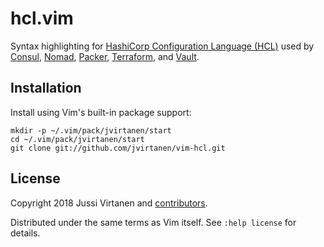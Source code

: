 # hcl.vim

Syntax highlighting for [HashiCorp Configuration Language (HCL)][HCL] used by
[Consul][], [Nomad][], [Packer][], [Terraform][], and [Vault][].

  [HCL]: https://github.com/hashicorp/hcl
  [Consul]: https://www.consul.io/
  [Nomad]: https://www.nomadproject.io/
  [Packer]: https://packer.io/
  [Terraform]: https://www.terraform.io/
  [Vault]: https://www.vaultproject.io/

## Installation

Install using Vim's built-in package support:
```
mkdir -p ~/.vim/pack/jvirtanen/start
cd ~/.vim/pack/jvirtanen/start
git clone git://github.com/jvirtanen/vim-hcl.git
```

## License

Copyright 2018 Jussi Virtanen and [contributors][].

  [contributors]: https://github.com/jvirtanen/vim-hcl/graphs/contributors

Distributed under the same terms as Vim itself. See `:help license` for
details.
